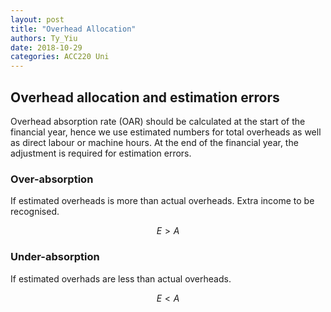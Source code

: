 ```yaml
---
layout: post
title: "Overhead Allocation"
authors: Ty_Yiu
date: 2018-10-29
categories: ACC220 Uni
---
```


## Overhead allocation and estimation errors

Overhead absorption rate (OAR) should be calculated at the start of the
financial year, hence we use estimated numbers for total overheads as well as
direct labour or machine hours. At the end of the financial year, the adjustment
is required for estimation errors. 

### Over-absorption

If estimated overheads is more than actual overheads.
Extra income to be recognised.

$$ E > A $$

### Under-absorption

If estimated overhads are less than actual overheads.

$$ E < A $$

